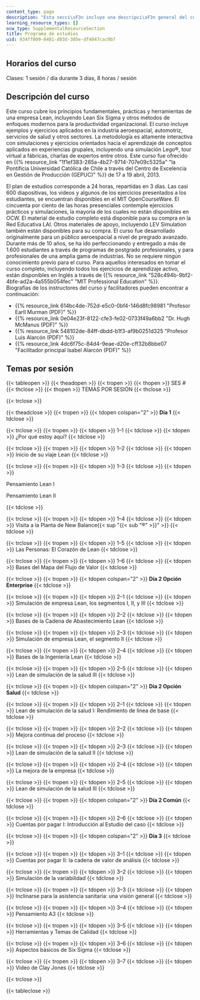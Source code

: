 ```yaml
---
content_type: page
description: "Esta secci\xF3n incluye una descripci\xF3n general del curso y su horario."
learning_resource_types: []
ocw_type: SupplementalResourceSection
title: Programa de estudios
uid: 934ff009-8481-d03d-305e-df4047cac9b7
---
```


Horarios del curso
------------------

Clases: 1 sesión / día durante 3 días, 8 horas / sesión

Descripción del curso
---------------------

Este curso cubre los principios fundamentales, prácticas y herramientas de una empresa Lean, incluyendo Lean Six Sigma y otros métodos de enfoques modernos para la productividad organizacional. El curso incluye ejemplos y ejercicios aplicados en la industria aeroespacial, automotriz, servicios de salud y otros sectores. La metodología es altamente interactiva con simulaciones y ejercicios orientados hacia el aprendizaje de conceptos aplicados en experiencias grupales, incluyendo una simulación Lego®, tour virtual a fábricas, charlas de expertos entre otros. Este curso fue ofrecido en {{% resource_link "1f1ef383-285a-4b27-9714-707e09c5325a" "la Pontificia Universidad Católica de Chile a través del Centro de Excelencia en Gestión de Producción (GEPUC)" %}} de 17 a 19 abril, 2013.

  
El plan de estudios corresponde a 24 horas, repartidas en 3 días. Las casi 600 diapositivas, los videos y algunos de los ejercicios presentados a los estudiantes, se encuentran disponibles en el MIT OpenCourseWare. El cincuenta por ciento de las horas presenciales contemple ejercicios prácticos y simulaciones, la mayoría de los cuales no están disponibles en OCW. El material de estudio completo está disponible para su compra en la Red Educativa LAI. Otros materiales de apoyo, incluyendo LEV Simulation también están disponibles para su compra. El curso fue desarrollado originalmente para un público aeroespacial a nivel de pregrado avanzado. Durante más de 10 años, se ha ido perfeccionando y entregado a más de 1.600 estudiantes a través de programas de postgrado profesionales, y para profesionales de una amplia gama de industrias. No se requiere ningún conocimiento previo para el curso. Para aquellos interesados en tomar el curso completo, incluyendo todos los ejercicios de aprendizaje activo, están disponibles en Inglés a través de {{% resource_link "528c494b-9bf2-4bfe-ad2a-4a555b054fec" "MIT Professional Education" %}}.  
Biografías de los instructores del curso y facilitadores pueden encontrar a continuación:

*   {{% resource_link 614bc4de-752d-e5c0-0bf4-146d8fc98981 "Profesor Earll Murman (PDF)" %}}
*   {{% resource_link 0e04e23f-8122-cfe3-fe02-0733f49a6bb2 "Dr. Hugh McManus (PDF)" %}}
*   {{% resource_link 548102de-84ff-dbdd-b1f3-af9b0251d325 "Profesor Luis Alarcón (PDF)" %}}
*   {{% resource_link 4dc6f75c-84d4-9eae-d20e-cff32b8bbe07 "Facilitador principal Isabel Alarcón (PDF)" %}}

Temas por sesión
----------------

{{< tableopen >}}
{{< theadopen >}}
{{< tropen >}}
{{< thopen >}}
SES #
{{< thclose >}}
{{< thopen >}}
TEMAS POR SESIÓN
{{< thclose >}}

{{< trclose >}}

{{< theadclose >}}
{{< tropen >}}
{{< tdopen colspan="2" >}}
**Día 1**
{{< tdclose >}}

{{< trclose >}}
{{< tropen >}}
{{< tdopen >}}
1–1
{{< tdclose >}}
{{< tdopen >}}
¿Por qué estoy aquí?
{{< tdclose >}}

{{< trclose >}}
{{< tropen >}}
{{< tdopen >}}
1–2
{{< tdclose >}}
{{< tdopen >}}
Inicio de su viaje Lean
{{< tdclose >}}

{{< trclose >}}
{{< tropen >}}
{{< tdopen >}}
1–3
{{< tdclose >}}
{{< tdopen >}}


Pensamiento Lean I

Pensamiento Lean II


{{< tdclose >}}

{{< trclose >}}
{{< tropen >}}
{{< tdopen >}}
1–4
{{< tdclose >}}
{{< tdopen >}}
Visita a la Planta de New Balance{{< sup "{{< sub \"®\" >}}" >}}
{{< tdclose >}}

{{< trclose >}}
{{< tropen >}}
{{< tdopen >}}
1–5
{{< tdclose >}}
{{< tdopen >}}
Las Personas: El Corazón de Lean
{{< tdclose >}}

{{< trclose >}}
{{< tropen >}}
{{< tdopen >}}
1–6
{{< tdclose >}}
{{< tdopen >}}
Bases del Mapa del Flujo de Valor
{{< tdclose >}}

{{< trclose >}}
{{< tropen >}}
{{< tdopen colspan="2" >}}
**Día 2 Opción Enterprise**
{{< tdclose >}}

{{< trclose >}}
{{< tropen >}}
{{< tdopen >}}
2–1
{{< tdclose >}}
{{< tdopen >}}
Simulación de empresa Lean, los segmentos I, II, y III
{{< tdclose >}}

{{< trclose >}}
{{< tropen >}}
{{< tdopen >}}
2–2
{{< tdclose >}}
{{< tdopen >}}
Bases de la Cadena de Abastecimiento Lean
{{< tdclose >}}

{{< trclose >}}
{{< tropen >}}
{{< tdopen >}}
2–3
{{< tdclose >}}
{{< tdopen >}}
Simulación de empresa Lean, el segmento II
{{< tdclose >}}

{{< trclose >}}
{{< tropen >}}
{{< tdopen >}}
2–4
{{< tdclose >}}
{{< tdopen >}}
Bases de la Ingeniería Lean
{{< tdclose >}}

{{< trclose >}}
{{< tropen >}}
{{< tdopen >}}
2–5
{{< tdclose >}}
{{< tdopen >}}
Lean de simulación de la salud III
{{< tdclose >}}

{{< trclose >}}
{{< tropen >}}
{{< tdopen colspan="2" >}}
**Día 2 Opción Salud**
{{< tdclose >}}

{{< trclose >}}
{{< tropen >}}
{{< tdopen >}}
2–1
{{< tdclose >}}
{{< tdopen >}}
Lean de simulación de la salud I: Rendimiento de línea de base
{{< tdclose >}}

{{< trclose >}}
{{< tropen >}}
{{< tdopen >}}
2–2
{{< tdclose >}}
{{< tdopen >}}
Mejora continua del proceso
{{< tdclose >}}

{{< trclose >}}
{{< tropen >}}
{{< tdopen >}}
2–3
{{< tdclose >}}
{{< tdopen >}}
Lean de simulación de la salud II
{{< tdclose >}}

{{< trclose >}}
{{< tropen >}}
{{< tdopen >}}
2–4
{{< tdclose >}}
{{< tdopen >}}
La mejora de la empresa
{{< tdclose >}}

{{< trclose >}}
{{< tropen >}}
{{< tdopen >}}
2–5
{{< tdclose >}}
{{< tdopen >}}
Lean de simulación de la salud III
{{< tdclose >}}

{{< trclose >}}
{{< tropen >}}
{{< tdopen colspan="2" >}}
**Día 2 Común**
{{< tdclose >}}

{{< trclose >}}
{{< tropen >}}
{{< tdopen >}}
2–6
{{< tdclose >}}
{{< tdopen >}}
Cuentas por pagar I: Introducción al Estudio del caso
{{< tdclose >}}

{{< trclose >}}
{{< tropen >}}
{{< tdopen colspan="2" >}}
**Día 3**
{{< tdclose >}}

{{< trclose >}}
{{< tropen >}}
{{< tdopen >}}
3–1
{{< tdclose >}}
{{< tdopen >}}
Cuentas por pagar II: la cadena de valor de análisis
{{< tdclose >}}

{{< trclose >}}
{{< tropen >}}
{{< tdopen >}}
3–2
{{< tdclose >}}
{{< tdopen >}}
Simulación de la variabilidad
{{< tdclose >}}

{{< trclose >}}
{{< tropen >}}
{{< tdopen >}}
3–3
{{< tdclose >}}
{{< tdopen >}}
Inclinarse para la asistencia sanitaria: una visión general
{{< tdclose >}}

{{< trclose >}}
{{< tropen >}}
{{< tdopen >}}
3–4
{{< tdclose >}}
{{< tdopen >}}
Pensamiento A3
{{< tdclose >}}

{{< trclose >}}
{{< tropen >}}
{{< tdopen >}}
3–5
{{< tdclose >}}
{{< tdopen >}}
Herramientas y Temas de Calidad
{{< tdclose >}}

{{< trclose >}}
{{< tropen >}}
{{< tdopen >}}
3–6
{{< tdclose >}}
{{< tdopen >}}
Aspectos básicos de Six Sigma
{{< tdclose >}}

{{< trclose >}}
{{< tropen >}}
{{< tdopen >}}
3–7
{{< tdclose >}}
{{< tdopen >}}
Video de Clay Jones
{{< tdclose >}}

{{< trclose >}}

{{< tableclose >}}